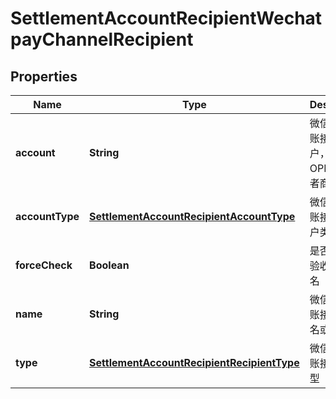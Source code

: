 
# SettlementAccountRecipientWechatpayChannelRecipient

## Properties
Name | Type | Description | Notes
------------ | ------------- | ------------- | -------------
**account** | **String** | 微信支付分账接收方账户，OPENID或者商户号 |  [optional]
**accountType** | [**SettlementAccountRecipientAccountType**](SettlementAccountRecipientAccountType.md) | 微信支付分账接收方账户类型 |  [optional]
**forceCheck** | **Boolean** | 是否强制校验收款人姓名 |  [optional]
**name** | **String** | 微信支付分账接收方姓名或名称 |  [optional]
**type** | [**SettlementAccountRecipientRecipientType**](SettlementAccountRecipientRecipientType.md) | 微信支付分账接收方类型 |  [optional]



